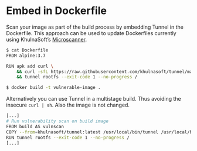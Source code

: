 # Embed in Dockerfile

Scan your image as part of the build process by embedding Tunnel in the
Dockerfile. This approach can be used to update Dockerfiles currently using
KhulnaSoft’s [Microscanner][microscanner].

```bash
$ cat Dockerfile
FROM alpine:3.7

RUN apk add curl \
    && curl -sfL https://raw.githubusercontent.com/khulnasoft/tunnel/main/contrib/install.sh | sh -s -- -b /usr/local/bin \
    && tunnel rootfs --exit-code 1 --no-progress /

$ docker build -t vulnerable-image .
```

Alternatively you can use Tunnel in a multistage build. Thus avoiding the
insecure `curl | sh`. Also the image is not changed.

```bash
[...]
# Run vulnerability scan on build image
FROM build AS vulnscan
COPY --from=khulnasoft/tunnel:latest /usr/local/bin/tunnel /usr/local/bin/tunnel
RUN tunnel rootfs --exit-code 1 --no-progress /
[...]
```

[microscanner]: https://github.com/khulnasoft/microscanner
